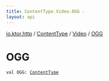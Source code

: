 ```yaml
---
title: ContentType.Video.OGG - 
layout: api
---
```


<div class='api-docs-breadcrumbs'><a href="../../index.html">io.ktor.http</a> / <a href="../index.html">ContentType</a> / <a href="index.html">Video</a> / <a href="./-o-g-g.html">OGG</a></div>

# OGG

<div class="signature"><code><span class="keyword">val </span><span class="identifier">OGG</span><span class="symbol">: </span><a href="../index.html"><span class="identifier">ContentType</span></a></code></div>
